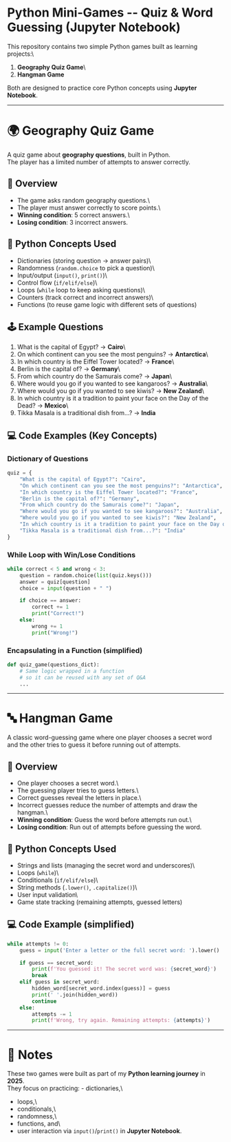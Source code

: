 # Python Mini-Games -- Quiz & Word Guessing (Jupyter Notebook)

This repository contains two simple Python games built as learning
projects:\
1. **Geography Quiz Game**\
2. **Hangman Game**

Both are designed to practice core Python concepts using **Jupyter
Notebook**.

------------------------------------------------------------------------

# 🌍 Geography Quiz Game

A quiz game about **geography questions**, built in Python.\
The player has a limited number of attempts to answer correctly.

## 📌 Overview

-   The game asks random geography questions.\
-   The player must answer correctly to score points.\
-   **Winning condition**: 5 correct answers.\
-   **Losing condition**: 3 incorrect answers.

## 🧠 Python Concepts Used

-   Dictionaries (storing question → answer pairs)\
-   Randomness (`random.choice` to pick a question)\
-   Input/output (`input()`, `print()`)\
-   Control flow (`if/elif/else`)\
-   Loops (`while` loop to keep asking questions)\
-   Counters (track correct and incorrect answers)\
-   Functions (to reuse game logic with different sets of questions)

## 🕹️ Example Questions

1.  What is the capital of Egypt? → **Cairo**\
2.  On which continent can you see the most penguins? → **Antarctica**\
3.  In which country is the Eiffel Tower located? → **France**\
4.  Berlin is the capital of? → **Germany**\
5.  From which country do the Samurais come? → **Japan**\
6.  Where would you go if you wanted to see kangaroos? → **Australia**\
7.  Where would you go if you wanted to see kiwis? → **New Zealand**\
8.  In which country is it a tradition to paint your face on the Day of
    the Dead? → **Mexico**\
9.  Tikka Masala is a traditional dish from...? → **India**

## 💻 Code Examples (Key Concepts)

### Dictionary of Questions

``` python
quiz = {
    "What is the capital of Egypt?": "Cairo",
    "On which continent can you see the most penguins?": "Antarctica",
    "In which country is the Eiffel Tower located?": "France",
    "Berlin is the capital of?": "Germany",
    "From which country do the Samurais come?": "Japan",
    "Where would you go if you wanted to see kangaroos?": "Australia",
    "Where would you go if you wanted to see kiwis?": "New Zealand",
    "In which country is it a tradition to paint your face on the Day of the Dead?": "Mexico",
    "Tikka Masala is a traditional dish from...?": "India"
}
```

### While Loop with Win/Lose Conditions

``` python
while correct < 5 and wrong < 3:
    question = random.choice(list(quiz.keys()))
    answer = quiz[question]
    choice = input(question + " ")

    if choice == answer:
        correct += 1
        print("Correct!")
    else:
        wrong += 1
        print("Wrong!")
```

### Encapsulating in a Function (simplified)

``` python
def quiz_game(questions_dict):
    # Same logic wrapped in a function
    # so it can be reused with any set of Q&A
    ...
```

------------------------------------------------------------------------

# 🔤 Hangman Game

A classic word-guessing game where one player chooses a secret word and
the other tries to guess it before running out of attempts.

## 📌 Overview

-   One player chooses a secret word.\
-   The guessing player tries to guess letters.\
-   Correct guesses reveal the letters in place.\
-   Incorrect guesses reduce the number of attempts and draw the
    hangman.\
-   **Winning condition**: Guess the word before attempts run out.\
-   **Losing condition**: Run out of attempts before guessing the word.

## 🧠 Python Concepts Used

-   Strings and lists (managing the secret word and underscores)\
-   Loops (`while`)\
-   Conditionals (`if/elif/else`)\
-   String methods (`.lower()`, `.capitalize()`)\
-   User input validation\
-   Game state tracking (remaining attempts, guessed letters)

## 💻 Code Example (simplified)

``` python
while attempts != 0:
    guess = input('Enter a letter or the full secret word: ').lower()

    if guess == secret_word:
        print(f'You guessed it! The secret word was: {secret_word}')
        break
    elif guess in secret_word:
        hidden_word[secret_word.index(guess)] = guess
        print(' '.join(hidden_word))
        continue
    else:
        attempts -= 1
        print(f'Wrong, try again. Remaining attempts: {attempts}')
```

------------------------------------------------------------------------

# 📝 Notes

These two games were built as part of my **Python learning journey** in
**2025**.\
They focus on practicing: - dictionaries,\
- loops,\
- conditionals,\
- randomness,\
- functions, and\
- user interaction via `input()`/`print()` in **Jupyter Notebook**.

